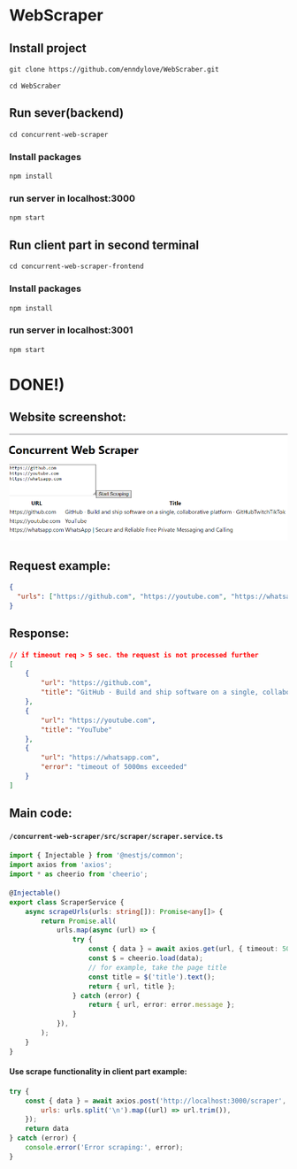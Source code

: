 # WebScraper
## Install project
```shell
git clone https://github.com/enndylove/WebScraber.git
```
```shell
cd WebScraber
```

## Run sever(backend)
```shell
cd concurrent-web-scraper
```

### Install packages
```shell
npm install
```
### run server in localhost:3000
```shell
npm start
```

## Run client part in second terminal
```shell
cd concurrent-web-scraper-frontend
```
### Install packages
```shell
npm install
```
### run server in localhost:3001
```shell
npm start
```


# DONE!)

## Website screenshot:
![](_readme_images/client.png)

## Request example:
```json
{
  "urls": ["https://github.com", "https://youtube.com", "https://whatsapp.com"]
}
```
## Response: 
```json
// if timeout req > 5 sec. the request is not processed further
[
    {
        "url": "https://github.com",
        "title": "GitHub · Build and ship software on a single, collaborative platform · GitHubTwitchTikTok"
    },
    {
        "url": "https://youtube.com",
        "title": "YouTube"
    },
    {
        "url": "https://whatsapp.com",
        "error": "timeout of 5000ms exceeded"
    }
]
```

## Main code: 
#### `/concurrent-web-scraper/src/scraper/scraper.service.ts`
```typescript
import { Injectable } from '@nestjs/common';
import axios from 'axios';
import * as cheerio from 'cheerio';

@Injectable()
export class ScraperService {
    async scrapeUrls(urls: string[]): Promise<any[]> {
        return Promise.all(
            urls.map(async (url) => {
                try {
                    const { data } = await axios.get(url, { timeout: 5000 });
                    const $ = cheerio.load(data);
                    // for example, take the page title
                    const title = $('title').text();
                    return { url, title };
                } catch (error) {
                    return { url, error: error.message };
                }
            }),
        );
    }
}
```
#### Use scrape functionality in client part example: 
```js
try {
    const { data } = await axios.post('http://localhost:3000/scraper', {
        urls: urls.split('\n').map((url) => url.trim()),
    });
    return data
} catch (error) {
    console.error('Error scraping:', error);
}
```